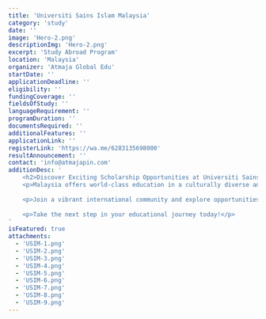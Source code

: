 ```yaml
---
title: 'Universiti Sains Islam Malaysia'
category: 'study'
date: ''
image: 'Hero-2.png'
descriptionImg: 'Hero-2.png'
excerpt: 'Study Abroad Program'
location: 'Malaysia'
organizer: 'Atmaja Global Edu'
startDate: ''
applicationDeadline: ''
eligibility: ''
fundingCoverage: ''
fieldsOfStudy: ''
languageRequirement: ''
programDuration: ''
documentsRequired: ''
additionalFeatures: ''
applicationLink: ''
registerLink: 'https://wa.me/6283135698000'
resultAnnouncement: ''
contact: 'info@atmajapin.com'
additionDesc: '
    <h2>Discover Exciting Scholarship Opportunities at Universiti Sains Islam Malaysia</h2>
    <p>Malaysia offers world-class education in a culturally diverse and welcoming environment. Universiti Sains Islam Malaysia is dedicated to nurturing global citizens through a blend of academic excellence and unique cultural experiences.</p>
    
    <p>Join a vibrant international community and explore opportunities to grow academically and personally. Universiti Sains Islam Malaysia provides a pathway for students seeking to advance their education while experiencing Malaysia’s rich heritage.</p>
    
    <p>Take the next step in your educational journey today!</p>
'
isFeatured: true
attachments:
  - 'USIM-1.png'
  - 'USIM-2.png'
  - 'USIM-3.png'
  - 'USIM-4.png'
  - 'USIM-5.png'
  - 'USIM-6.png'
  - 'USIM-7.png'
  - 'USIM-8.png'
  - 'USIM-9.png'
---
```

